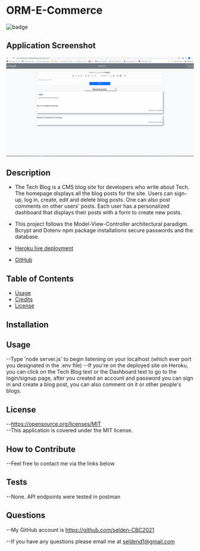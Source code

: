 # ORM-E-Commerce
  ![badge](https://img.shields.io/badge/license-MIT-yellow)
## Application Screenshot
![alt text](public/images/MVC-Heroku.png)
## Description
- The Tech Blog is a CMS blog site for developers who write about Tech. The homepage displays all the blog posts for the site. Users can sign-up, log in, create, edit and delete blog posts. One can also post comments on other users' posts. Each user has a personalized dashboard that displays their posts with a form to create new posts.
- This project follows the Model-View-Controller architectural paradigm. Bcrypt and Dotenv npm package           installations secure passwords and the database.

- [Heroku live deployment](https://shrouded-falls-19506.herokuapp.com/login)
- [GitHub](https://github.com/selden-CBC2021/MVC-TechBlog)
## Table of Contents
  - [Usage](#usage)
  - [Credits](#credits)
  - [License](#license)
## Installation
## Usage
  --Type 'node server.js' to begin listening on your localhost (which ever port you designated in the .env file)
  --If you're on the deployed site on Heroku, you can click on the Tech Blog text or the Dashboard text to go to the login/signup page, after you created an account and password you can sign in and create a blog post, you can also comment on it or other people's blogs.
## License
  --https://opensource.org/licenses/MIT
  <br />
  --This application is covered under the MIT license.
  ## How to Contribute
  --Feel free to contact me via the links below
  ## Tests
  --None. API endpoints were tested in postman
  ## Questions
  --My GitHub account is https://github.com/selden-CBC2021

  --If you have any questions please email me at seldend1@gmail.com
  








